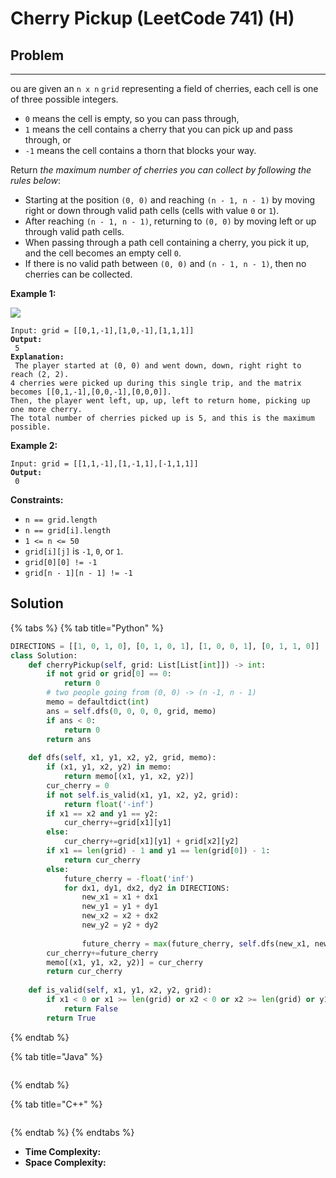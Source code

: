 # Cherry Pickup (LeetCode 741) (H)

## Problem

****

ou are given an `n x n` `grid` representing a field of cherries, each cell is one of three possible integers.

* `0` means the cell is empty, so you can pass through,
* `1` means the cell contains a cherry that you can pick up and pass through, or
* `-1` means the cell contains a thorn that blocks your way.

Return _the maximum number of cherries you can collect by following the rules below_:

* Starting at the position `(0, 0)` and reaching `(n - 1, n - 1)` by moving right or down through valid path cells (cells with value `0` or `1`).
* After reaching `(n - 1, n - 1)`, returning to `(0, 0)` by moving left or up through valid path cells.
* When passing through a path cell containing a cherry, you pick it up, and the cell becomes an empty cell `0`.
* If there is no valid path between `(0, 0)` and `(n - 1, n - 1)`, then no cherries can be collected.

&#x20;

**Example 1:**

![](https://assets.leetcode.com/uploads/2020/12/14/grid.jpg)

<pre><code>Input: grid = [[0,1,-1],[1,0,-1],[1,1,1]]
<strong>Output:
</strong> 5
<strong>Explanation:
</strong> The player started at (0, 0) and went down, down, right right to reach (2, 2).
4 cherries were picked up during this single trip, and the matrix becomes [[0,1,-1],[0,0,-1],[0,0,0]].
Then, the player went left, up, up, left to return home, picking up one more cherry.
The total number of cherries picked up is 5, and this is the maximum possible.</code></pre>

**Example 2:**

<pre><code>Input: grid = [[1,1,-1],[1,-1,1],[-1,1,1]]
<strong>Output:
</strong> 0</code></pre>

&#x20;

**Constraints:**

* `n == grid.length`
* `n == grid[i].length`
* `1 <= n <= 50`
* `grid[i][j]` is `-1`, `0`, or `1`.
* `grid[0][0] != -1`
* `grid[n - 1][n - 1] != -1`



## Solution&#x20;

{% tabs %}
{% tab title="Python" %}
```python
DIRECTIONS = [[1, 0, 1, 0], [0, 1, 0, 1], [1, 0, 0, 1], [0, 1, 1, 0]]
class Solution:
    def cherryPickup(self, grid: List[List[int]]) -> int:
        if not grid or grid[0] == 0:
            return 0
        # two people going from (0, 0) -> (n -1, n - 1)
        memo = defaultdict(int)
        ans = self.dfs(0, 0, 0, 0, grid, memo)
        if ans < 0:
            return 0
        return ans
    
    def dfs(self, x1, y1, x2, y2, grid, memo):
        if (x1, y1, x2, y2) in memo:
            return memo[(x1, y1, x2, y2)]
        cur_cherry = 0
        if not self.is_valid(x1, y1, x2, y2, grid):
            return float('-inf')
        if x1 == x2 and y1 == y2:
            cur_cherry+=grid[x1][y1]
        else:
            cur_cherry+=grid[x1][y1] + grid[x2][y2]
        if x1 == len(grid) - 1 and y1 == len(grid[0]) - 1:
            return cur_cherry
        else:
            future_cherry = -float('inf')
            for dx1, dy1, dx2, dy2 in DIRECTIONS:
                new_x1 = x1 + dx1
                new_y1 = y1 + dy1
                new_x2 = x2 + dx2
                new_y2 = y2 + dy2
                
                future_cherry = max(future_cherry, self.dfs(new_x1, new_y1, new_x2, new_y2, grid, memo))
        cur_cherry+=future_cherry
        memo[(x1, y1, x2, y2)] = cur_cherry
        return cur_cherry
    
    def is_valid(self, x1, y1, x2, y2, grid):
        if x1 < 0 or x1 >= len(grid) or x2 < 0 or x2 >= len(grid) or y1 < 0 or y1 >= len(grid[0]) or y2 < 0 or y2 >= len(grid[0]) or grid[x1][y1] == -1 or grid[x2][y2] == -1:
            return False
        return True
```
{% endtab %}

{% tab title="Java" %}
```java
```
{% endtab %}

{% tab title="C++" %}
```cpp
```
{% endtab %}
{% endtabs %}

* **Time Complexity:**
* **Space Complexity:**
